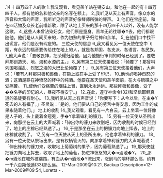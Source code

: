 .14 
十四万四千人的歌 
1_我又观看，看见羔羊站在锡安山，和他在一起的有十四万四千人，都有他的名和他父亲的名写在额上。 2_我听见从天上有声音，像众水的声音和大雷的声音，我所听见的声音好像琴师所弹的琴声。 3_他们在宝座前，和在四活物及众长老前唱新歌，除了从地上买来的那十四万四千人以外，没有人能学这歌。 4_这些人未曾沾染妇女，他们原是童身。羔羊无论往哪�Y去，他们都跟随他。他们是从人间买来的，作为初熟的果子归给神和羔羊。 5_在他们口中找不出谎言，他们是没有瑕疵的。 
三位天使的信息 
6_我又看见另一位天使在空中飞翔，有永远的福音要传给住在地上的人，就是各邦国、各支派、各语言、各民族。 7_他大声说：「要敬畏神，把荣耀归给他，因为他施行审判的时候已经到了。要敬拜那创造天、地、海和水源的主。」 
8_另有第二位天使接着说：「倾覆了！那曾叫列国喝淫乱、烈怒之酒的大巴比伦倾覆了！」 
9_另有第三位天使接着他们，大声说：「若有人拜那只兽和兽像，在额上或在手上受了印记， 10_他也必喝神烈怒的酒；这酒是斟在神愤怒的杯中的纯酒。他要在圣天使和羔羊面前，在火与硫磺之中受痛苦。 11_使他们受痛苦的烟往上冒，直到永永远远。那些拜兽和兽像，受了��名字的印记的人，昼夜不得安宁。」 
12_在此，遵守神命令(32)和坚信耶稣真道的圣徒要有耐心。 
13_我听见从天上有声音说：「你要写下：从今以后，在主�Y死去的人有福了。」圣灵说：「是的，他们要从自己的劳苦中得安息，因为工作的成果永随着他们。」 
地上的收割 
14_我又观看，看见有一片白云，云上坐着一位好像是人子的，头上戴着金冠冕，手�Y拿着锋利的镰刀。 15_另有一位天使从圣所出来，向那坐在云上的大声喊着：「伸出你的镰刀来收割吧，因为收割的时候已经到了，地上的庄稼已经熟透了。」 16_于是那坐在云上的把镰刀向地上挥去，地上的庄稼就收割了。 
17_另有一位天使从天上的圣所出来，他也拿着锋利的镰刀。 18_另有一位天使从祭坛出来，是有权柄管火的，向那拿着锋利镰刀的大声喊着说：「伸出锋利的镰刀来，收取地上葡萄树的果子，因为葡萄熟透了。」 19_那天使就把镰刀向地上挥去，收取了地上的葡萄，扔进神愤怒的大�m酒池�Y。 20_那�m酒池在城外被踹踏，有血从�m酒池�Y流出来，涨到马的嚼环那么高，约有一千六百斯他迪(33)那么远。 
12-Mar-2009@10:21, Backup Description=12-Mar-2009@09:54, Loretta - 
.